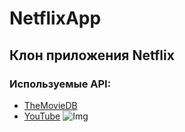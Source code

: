 # NetflixApp
## Клон приложения Netflix
### Используемые API:
- [TheMovieDB](https://developers.themoviedb.org/)
- [YouTube](https://developers.google.com/youtube/v3/docs)
![Img](https://i.imgur.com/zZteLnK.jpg)
